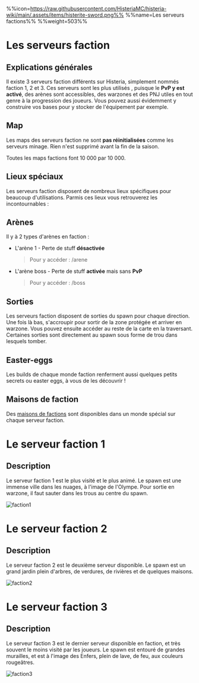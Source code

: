 %%icon=https://raw.githubusercontent.com/HisteriaMC/histeria-wiki/main/.assets/items/histerite-sword.png%%
%%name=Les serveurs factions%%
%%weight=503%%

# Les serveurs faction

## Explications générales
Il existe 3 serveurs faction différents sur Histeria, simplement nommés faction 1, 2 et 3. Ces serveurs sont les plus utilisés , puisque le __PvP y est activé__, des arènes sont accessibles, des warzones et des PNJ utiles en tout genre à la progression des joueurs. Vous pouvez aussi évidemment y construire vos bases pour y stocker de l'équipement par exemple.

## Map
Les maps des serveurs faction ne sont __pas réinitialisées__ comme les serveurs minage. Rien n'est supprimé avant la fin de la saison.

Toutes les maps factions font 10 000 par 10 000.


## Lieux spéciaux
Les serveurs faction disposent de nombreux lieux spécifiques pour beaucoup d'utilisations. Parmis ces lieux vous retrouverez les incontournables :

## Arènes
Il y à 2 types d'arènes en faction :
+ L'arène 1 - Perte de stuff __désactivée__

    > Pour y accéder : /arene

+ L'arène boss - Perte de stuff __activée__ mais sans __PvP__

    >Pour y accéder : /boss

## Sorties
Les serveurs faction disposent de sorties du spawn pour chaque direction. Une fois là bas, s'accroupir pour sortir de la zone protégée et arriver en warzone. Vous pouvez ensuite accéder au reste de la carte en la traversant. Certaines sorties sont directement au spawn sous forme de trou dans lesquels tomber.

## Easter-eggs

Les builds de chaque monde faction renferment aussi quelques petits secrets ou easter eggs, à vous de les découvrir !

## Maisons de faction

Des [maisons de factions](https://histeria.fr/wiki/3-gameplay/mdf) sont disponibles dans un monde spécial sur chaque serveur faction.

# Le serveur faction 1

## Description
Le serveur faction 1 est le plus visité et le plus animé. Le spawn est une immense ville dans les nuages, à l'image de l'Olympe. Pour sortie en warzone, il faut sauter dans les trous au centre du spawn.

![faction1](https://raw.githubusercontent.com/HisteriaMC/histeria-wiki/main/.assets/pictures/faction1v7.png)


# Le serveur faction 2

## Description 
Le serveur faction 2 est le deuxième serveur disponible. Le spawn est un grand jardin plein d'arbres, de verdures, de rivières et de quelques maisons.

![faction2](https://raw.githubusercontent.com/HisteriaMC/histeria-wiki/main/.assets/pictures/faction2v7.png)


# Le serveur faction 3

## Description 
Le serveur faction 3 est le dernier serveur disponible en faction, et très souvent le moins visité par les joueurs. Le spawn est entouré de grandes murailles, et est à l'image des Enfers, plein de lave, de feu, aux couleurs rougeâtres.

![faction3](https://raw.githubusercontent.com/HisteriaMC/histeria-wiki/main/.assets/pictures/faction3v7.png)
